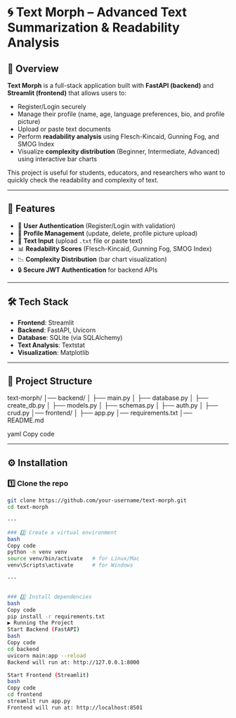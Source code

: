 # 🌀 Text Morph – Advanced Text Summarization & Readability Analysis

## 📌 Overview
**Text Morph** is a full-stack application built with **FastAPI (backend)** and **Streamlit (frontend)** that allows users to:
- Register/Login securely
- Manage their profile (name, age, language preferences, bio, and profile picture)
- Upload or paste text documents
- Perform **readability analysis** using Flesch-Kincaid, Gunning Fog, and SMOG Index
- Visualize **complexity distribution** (Beginner, Intermediate, Advanced) using interactive bar charts

This project is useful for students, educators, and researchers who want to quickly check the readability and complexity of text.

---

## 🚀 Features
- 🔑 **User Authentication** (Register/Login with validation)
- 👤 **Profile Management** (update, delete, profile picture upload)
- 📂 **Text Input** (upload `.txt` file or paste text)
- 📊 **Readability Scores** (Flesch-Kincaid, Gunning Fog, SMOG Index)
- 📉 **Complexity Distribution** (bar chart visualization)
- 🔒 **Secure JWT Authentication** for backend APIs

---

## 🛠️ Tech Stack
- **Frontend**: Streamlit  
- **Backend**: FastAPI, Uvicorn  
- **Database**: SQLite (via SQLAlchemy)  
- **Text Analysis**: Textstat  
- **Visualization**: Matplotlib  

---

## 📂 Project Structure
text-morph/
│── backend/
│ ├── main.py
│ ├── database.py
│ ├── create_db.py
│ ├── models.py
│ ├── schemas.py
│ ├── auth.py
│ ├── crud.py
│── frontend/
│ ├── app.py
│── requirements.txt
│── README.md

yaml
Copy code

---

## ⚙️ Installation

### 1️⃣ Clone the repo
```bash
git clone https://github.com/your-username/text-morph.git
cd text-morph

---

### 2️⃣ Create a virtual environment
bash
Copy code
python -m venv venv
source venv/bin/activate   # for Linux/Mac
venv\Scripts\activate      # for Windows

---


### 3️⃣ Install dependencies
bash
Copy code
pip install -r requirements.txt
▶️ Running the Project
Start Backend (FastAPI)
bash
Copy code
cd backend
uvicorn main:app --reload
Backend will run at: http://127.0.0.1:8000

Start Frontend (Streamlit)
bash
Copy code
cd frontend
streamlit run app.py
Frontend will run at: http://localhost:8501



